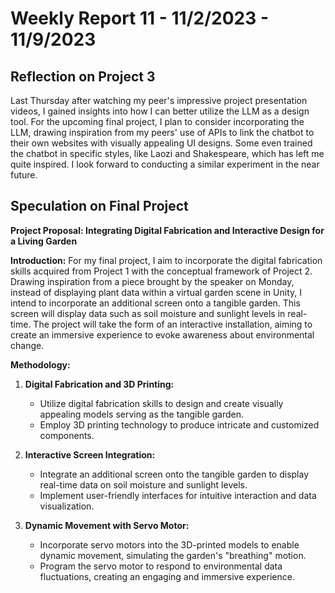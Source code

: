# Weekly Report 11 - 11/2/2023 - 11/9/2023

## Reflection on Project 3
Last Thursday after watching my peer's impressive project presentation videos, I gained insights into how I can better utilize the LLM as a design tool. For the upcoming final project, I plan to consider incorporating the LLM, drawing inspiration from my peers' use of APIs to link the chatbot to their own websites with visually appealing UI designs. Some even trained the chatbot in specific styles, like Laozi and Shakespeare, which has left me quite inspired. I look forward to conducting a similar experiment in the near future.

## Speculation on Final Project
**Project Proposal: Integrating Digital Fabrication and Interactive Design for a Living Garden**

**Introduction:**
For my final project, I aim to incorporate the digital fabrication skills acquired from Project 1 with the conceptual framework of Project 2. Drawing inspiration from a piece brought by the speaker on Monday, instead of displaying plant data within a virtual garden scene in Unity, I intend to incorporate an additional screen onto a tangible garden. This screen will display data such as soil moisture and sunlight levels in real-time. The project will take the form of an interactive installation, aiming to create an immersive experience to evoke awareness about environmental change.

**Methodology:**
1. **Digital Fabrication and 3D Printing:**
   - Utilize digital fabrication skills to design and create visually appealing models serving as the tangible garden.
   - Employ 3D printing technology to produce intricate and customized components.

2. **Interactive Screen Integration:**
   - Integrate an additional screen onto the tangible garden to display real-time data on soil moisture and sunlight levels.
   - Implement user-friendly interfaces for intuitive interaction and data visualization.

3. **Dynamic Movement with Servo Motor:**
   - Incorporate servo motors into the 3D-printed models to enable dynamic movement, simulating the garden's "breathing" motion.
   - Program the servo motor to respond to environmental data fluctuations, creating an engaging and immersive experience.

